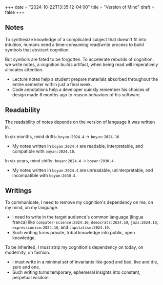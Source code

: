 +++
date = "2024-10-22T13:35:12-04:00"
title = "Version of Mind"
draft = false
+++

## Notes
To synthesize knowledge of a complicated subject that doesn't fit into intuition, humans need a time-consuming read/write process to build symbols that abstract cognition.

But symbols are fated to be forgotten. To accelerate rebuilds of cognition, we write notes, a cognition builds artifact, when being read will imperatively allocates attention.
- Lecture notes help a student prepare materials absorbed throughout the entire semester within just a final week.
- Code annotations help a developer quickly remember his choices of design made 6 months ago to reason behaviors of his software.

## Readability
The readability of notes depends on the version of language it was written in.

In six months, mind drifts: `boyan:2024.4` → `boyan:2024.10`
- My notes written in `boyan:2024.4` are readable, interpretable, and compatible with `boyan:2024.10`.

In six years, mind shifts: `boyan:2024.4` → `boyan:2030.4`
- My notes written in `boyan:2024.4` are unreadable, uninterpretable, and incompatible with `boyan:2030.4`.

## Writings
To communicate, I need to remove my cognition's dependency on me, on my mind, on my language.

- I need to write in the target audience's common language (lingua franca) like `computer-science:2024.10`, `democrats:2024.10`, `jazz:2024.10`, `expressionism:2024.10`, and `capitalism:2024.10`.
- Such writing turns private, tribal knowledge into public, open knowledge.

To be inherited, I must strip my cognition's dependency on today, on modernity, on fashion.
- I must write in a minimal set of invariants like good and bad, live and die, zero and one.
- Such writing turns temporary, ephemeral insights into constant, perpetual wisdom.